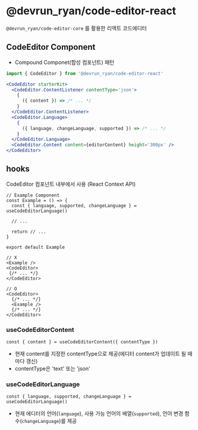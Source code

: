 # @devrun_ryan/code-editor-react

`@devrun_ryan/code-editor-core` 를 활용한 리액트 코드에디터

## CodeEditor Component

- Compound Componet(합성 컴포넌트) 패턴

```jsx
import { CodeEditor } from '@devrun_ryan/code-editor-react'

<CodeEditor starterKit>
  <CodeEditor.ContentListener contentType='json'>
    {
      ({ content }) => /* ... */
    }
  </CodeEditor.ContentListener>
  <CodeEditor.Language>
    {
      ({ language, changeLanguage, supported }) => /* ... */
    }
  </CodeEditor.Language>
  <CodeEditor.Content content={editorContent} height='300px' />
</CodeEditor>
```

## hooks

CodeEditor 컴포넌트 내부에서 사용 (React Context API)

```tsx
// Example Component
const Example = () => {
  const { language, supported, changeLanguage } = useCodeEditorLanguage()

  // ...

  return // ...
}

export default Example

// X
<Example />
<CodeEditor>
 {/* ... */}
</CodeEditor>

// O
<CodeEditor>
  {/* ... */}
  <Example />
  {/* ... */}
</CodeEditor>
```

### useCodeEditorContent

```tsx
const { content } = useCodeEditorContent({ contentType })
```

- 현재 content를 지정한 contentType으로 제공(에디터 content가 업데이트 될 때마다 갱신)
- contentType은 'text' 또는 'json'

### useCodeEditorLanguage

```tsx
const { language, supported, changeLanguage } = useCodeEditorLanguage()
```

- 현재 에디터의 언어(`language`), 사용 가능 언어의 배열(`supported`), 언어 변경 함수(`changeLanguage`)를 제공
